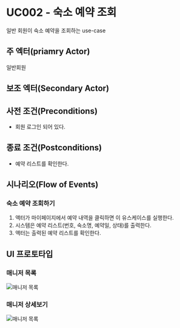 # UC002 - 숙소 예약 조회

일반 회원이 숙소 예약을 조회하는 use-case

## 주 엑터(priamry Actor)

일반회원 

## 보조 엑터(Secondary Actor)

## 사전 조건(Preconditions)

- 회원 로그인 되어 있다.

## 종료 조건(Postconditions)

- 예약 리스트를 확인한다.

## 시나리오(Flow of Events)

### 숙소 예약 조회하기

1. 액터가 마이페이지에서 예약 내역을 클릭하면 이 유스케이스를 실행한다.
2. 시스템은 예약 리스트(번호, 숙소명, 예약일, 상태)를 출력한다.
3. 액터는 출력된 예약 리스트를 확인한다.

## UI 프로토타입

### 매니저 목록
![매니저 목록](./images/uc002-list.png)

### 매니저 상세보기
![매니저 목록](./images/uc002-detail.png)